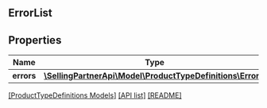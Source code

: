 ## ErrorList

## Properties

Name | Type | Description | Notes
------------ | ------------- | ------------- | -------------
**errors** | [**\SellingPartnerApi\Model\ProductTypeDefinitions\Error[]**](Error.md) |  |

[[ProductTypeDefinitions Models]](../) [[API list]](../../Api) [[README]](../../../README.md)
